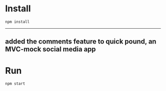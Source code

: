 # Install

`npm install`

---
added the comments feature to quick pound, an MVC-mock social media app
---

# Run

`npm start`

